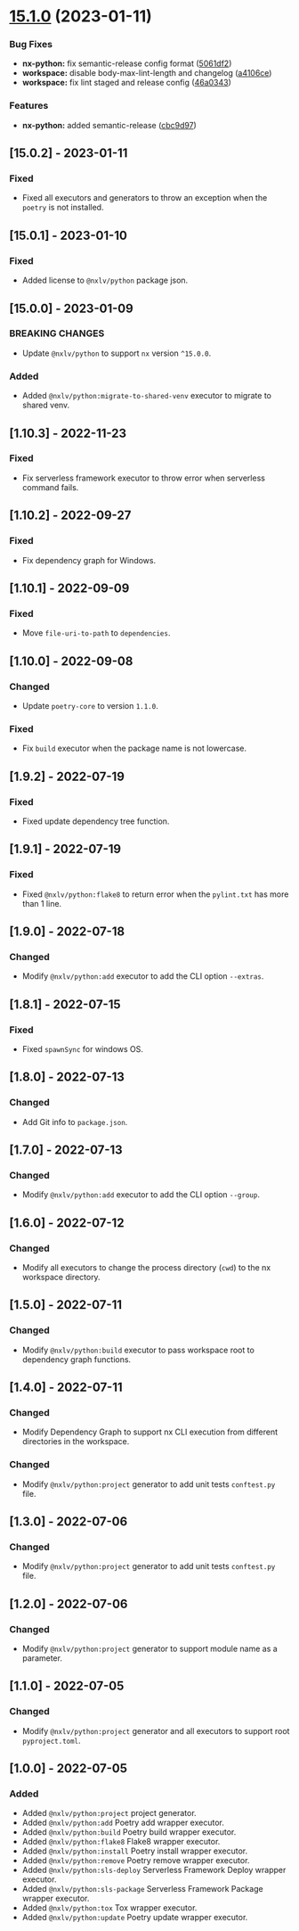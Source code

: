 # [15.1.0](https://github.com/lucasvieirasilva/nx-plugins/compare/nx-python-v15.0.2...nx-python-v15.1.0) (2023-01-11)


### Bug Fixes

* **nx-python:** fix semantic-release config format ([5061df2](https://github.com/lucasvieirasilva/nx-plugins/commit/5061df2439c9d83aa081315a0ba56a5e206cbbe0))
* **workspace:** disable body-max-lint-length and changelog ([a4106ce](https://github.com/lucasvieirasilva/nx-plugins/commit/a4106ce924e1704efb5badeb01920226c1206fac))
* **workspace:** fix lint staged and release config ([46a0343](https://github.com/lucasvieirasilva/nx-plugins/commit/46a03434ff2c286d0cd51fad4fe11c01441a4449))


### Features

* **nx-python:** added semantic-release ([cbc9d97](https://github.com/lucasvieirasilva/nx-plugins/commit/cbc9d97424266eecc66d61ecbd65427042dace35))

## [15.0.2] - 2023-01-11

### Fixed

- Fixed all executors and generators to throw an exception when the `poetry` is not installed.

## [15.0.1] - 2023-01-10

### Fixed

- Added license to `@nxlv/python` package json.

## [15.0.0] - 2023-01-09

### BREAKING CHANGES

- Update `@nxlv/python` to support `nx` version `^15.0.0`.

### Added

- Added `@nxlv/python:migrate-to-shared-venv` executor to migrate to shared venv.

## [1.10.3] - 2022-11-23

### Fixed

- Fix serverless framework executor to throw error when serverless command fails.

## [1.10.2] - 2022-09-27

### Fixed

- Fix dependency graph for Windows.

## [1.10.1] - 2022-09-09

### Fixed

- Move `file-uri-to-path` to `dependencies`.

## [1.10.0] - 2022-09-08

### Changed

- Update `poetry-core` to version `1.1.0`.

### Fixed

- Fix `build` executor when the package name is not lowercase.

## [1.9.2] - 2022-07-19

### Fixed

- Fixed update dependency tree function.

## [1.9.1] - 2022-07-19

### Fixed

- Fixed `@nxlv/python:flake8` to return error when the `pylint.txt` has more than 1 line.

## [1.9.0] - 2022-07-18

### Changed

- Modify `@nxlv/python:add` executor to add the CLI option `--extras`.

## [1.8.1] - 2022-07-15

### Fixed

- Fixed `spawnSync` for windows OS.

## [1.8.0] - 2022-07-13

### Changed

- Add Git info to `package.json`.

## [1.7.0] - 2022-07-13

### Changed

- Modify `@nxlv/python:add` executor to add the CLI option `--group`.

## [1.6.0] - 2022-07-12

### Changed

- Modify all executors to change the process directory (`cwd`) to the nx workspace directory.

## [1.5.0] - 2022-07-11

### Changed

- Modify `@nxlv/python:build` executor to pass workspace root to dependency graph functions.

## [1.4.0] - 2022-07-11

### Changed

- Modify Dependency Graph to support nx CLI execution from different directories in the workspace.

### Changed

- Modify `@nxlv/python:project` generator to add unit tests `conftest.py` file.

## [1.3.0] - 2022-07-06

### Changed

- Modify `@nxlv/python:project` generator to add unit tests `conftest.py` file.

## [1.2.0] - 2022-07-06

### Changed

- Modify `@nxlv/python:project` generator to support module name as a parameter.

## [1.1.0] - 2022-07-05

### Changed

- Modify `@nxlv/python:project` generator and all executors to support root `pyproject.toml`.

## [1.0.0] - 2022-07-05

### Added

- Added `@nxlv/python:project` project generator.
- Added `@nxlv/python:add` Poetry add wrapper executor.
- Added `@nxlv/python:build` Poetry build wrapper executor.
- Added `@nxlv/python:flake8` Flake8 wrapper executor.
- Added `@nxlv/python:install` Poetry install wrapper executor.
- Added `@nxlv/python:remove` Poetry remove wrapper executor.
- Added `@nxlv/python:sls-deploy` Serverless Framework Deploy wrapper executor.
- Added `@nxlv/python:sls-package` Serverless Framework Package wrapper executor.
- Added `@nxlv/python:tox` Tox wrapper executor.
- Added `@nxlv/python:update` Poetry update wrapper executor.
